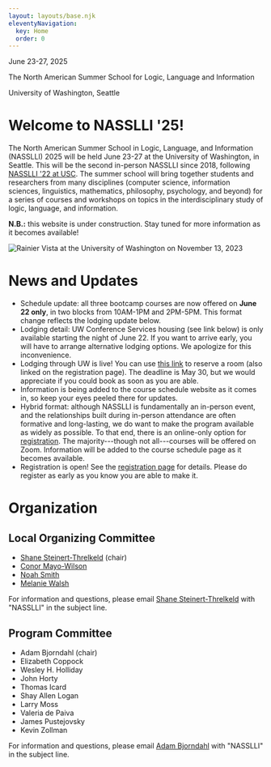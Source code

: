 ```yaml
---
layout: layouts/base.njk
eleventyNavigation:
  key: Home
  order: 0
---
```


<div class="container-fluid bg-lavender">
<div class="container py-3">

<p class="h4 text-center">June 23-27, 2025</p>
<p class="h2 text-center">The North American Summer School for Logic, Language and Information</p>
<p class="h4 text-center">University of Washington, Seattle</p>

</div>
</div>

<div class="container pt-3">
    <div class="row">
        <div class="col-10 mx-auto">

<div class="row">
    <div class="col">

# Welcome to NASSLLI '25!

The North American Summer School in Logic, Language, and Information (NASSLLI) 2025 will be held June 23-27 at the University of Washington, in Seattle. This will be the second in-person NASSLLI since 2018, following [NASSLLI '22 at USC](https://ml-la.github.io/nasslli2022/). The summer school will bring together students and researchers from many disciplines (computer science, information sciences, linguistics, mathematics, philosophy, psychology, and beyond) for a series of courses and workshops on topics in the interdisciplinary study of logic, language, and information.

**N.B.:** this website is under construction.  Stay tuned for more information as it becomes available!

</div>

<div class="col-6">
<img src="/imgs/20231113_November Campus_060.jpg" class="img-fluid float-end" alt="Rainier Vista at the University of Washington on November 13, 2023" loading="lazy" decoding="async" />
</div>
</div>

# News and Updates

- Schedule update: all three bootcamp courses are now offered on **June 22 only**, in two blocks from 10AM-1PM and 2PM-5PM.  This format change reflects the lodging update below.
- Lodging detail: UW Conference Services housing (see link below) is only available starting the night of June 22.  If you want to arrive early, you will have to arrange alternative lodging options.  We apologize for this inconvenience.
- Lodging through UW is live!  You can use [this link](https://washington.irisregistration.com/Form/6820) to reserve a room (also linked on the registration page).  The deadline is May 30, but we would appreciate if you could book as soon as you are able.
- Information is being added to the course schedule website as it comes in, so keep your eyes peeled there for updates.
- Hybrid format: although NASSLLI is fundamentally an in-person event, and the relationships built during in-person attendance are often formative and long-lasting, we do want to make the program available as widely as possible. To that end, there is an online-only option for [registration](registration).  The majority---though not all---courses will be offered on Zoom.  Information will be added to the course schedule page as it becomes available.
- Registration is open!  See the [registration page](registration) for details.  Please do register as early as you know you are able to make it.

# Organization

## Local Organizing Committee

- [Shane Steinert-Threlkeld](https://shane.st) (chair)
- [Conor Mayo-Wilson](http://faculty.washington.edu/conormw/)
- [Noah Smith](https://nasmith.github.io/)
- [Melanie Walsh](https://melaniewalsh.org/)

For information and questions, please email [Shane Steinert-Threlkeld](mailto:shanest@uw.edu) with "NASSLLI" in the subject line.

## Program Committee

- Adam Bjorndahl (chair)
- Elizabeth Coppock
- Wesley H. Holliday
- John Horty
- Thomas Icard
- Shay Allen Logan
- Larry Moss
- Valeria de Paiva
- James Pustejovsky
- Kevin Zollman

For information and questions, please email [Adam Bjorndahl](mailto:abjorn@cmu.edu) with "NASSLLI" in the subject line.

</div>
</div>